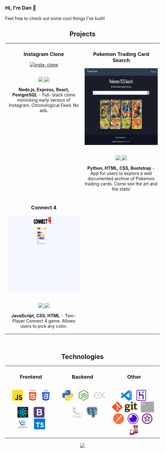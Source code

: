### Hi, I'm Dan 👋

Feel free to check out some cool things I've built!

<!--
**thedvo/thedvo** is a ✨ _special_ ✨ repository because its `README.md` (this file) appears on your GitHub profile.

Here are some ideas to get you started:

- 🔭 I’m currently working on ... 
- 🌱 I’m currently learning ...
- 👯 I’m looking to collaborate on ...
- 🤔 I’m looking for help with ...
- 💬 Ask me about ...
- 📫 How to reach me: ...
- 😄 Pronouns: ...
- ⚡ Fun fact: ...
-->

<h2 align="center" color="white">Projects</h2>
    <div align="center">
        <table>
            <tr>
                <td valign="top" width="50%">
                    <h3 align="center" color="white">Instagram Clone</h3>
                    <div align="center">
                        <a href='http://ig-clone-dvo.surge.sh/' target="_blank">
                            <img src="images/app-demos/igclone.gif" alt="insta-clone" height="250px"/>
                        </a>
                        <br>
                        <br>
                        <p>
                            <a href="https://github.com/thedvo/capstone2-igClone-pern" target="_blank">
                                <img src="https://img.shields.io/badge/Repo-lightgrey?style=for-the-badge&logo=github" />
                            </a>
                            <a href="http://ig-clone-dvo.surge.sh/" target="_blank">
                                <img src="https://img.shields.io/badge/-website-green?style=for-the-badge&color=0071D7" />
                            </a>
                        </p>
                        <p><strong>Node.js, Express, React, PostgreSQL </strong> - Full-stack clone mimicking early version of Instagram. Chronological Feed. No ads. </p>
                    </div>
                </td>
                <td valign="top" width="50%">
                    <h3 align="center" color="white">Pokemon Trading Card Search</h3>
                    <div align="center">
                        <a href='https://dvo-pokemon-tcg.onrender.com/' target="_blank">
                            <img src="images/app-demos/poke_search_demo.gif" alt="pokemon-tcg-search-info" height="250px"/>
                        </a>
                        <br>
                        <br>
                        <p>
                            <a href="https://github.com/thedvo/pokemon-trading-card-search-app" target="_blank">
                                <img src="https://img.shields.io/badge/Repo-lightgrey?style=for-the-badge&logo=github" />
                            </a>
                            <a href="https://dvo-pokemon-tcg.onrender.com/" target="_blank">
                                <img src="https://img.shields.io/badge/-website-green?style=for-the-badge&color=0071D7" />
                            </a>
                        </p>
                        <p><strong>Python, HTML, CSS, Bootstrap </strong> - App for users to explore a well documented archive of Pokemon trading cards. Come see the art and the stats! </p>
                    </div>
                </td>  
            </tr>
            <tr>
            <td valign="top" width="50%">
                    <h3 align="center" color="white">Connect 4</h3>
                    <div align="center">
                        <a href='https://thedvo.github.io/Connect-Four/' target="_blank">
                            <img src="images/app-demos/connect-4-demo.gif" alt="connect-4-demo-gif" height="250px" />
                        </a>
                        <br>
                        <br>
                        <p>
                            <a href="https://github.com/thedvo/Connect-Four" target="_blank">
                                <img src="https://img.shields.io/badge/Repo-lightgrey?style=for-the-badge&logo=github" />
                            </a>
                            <a href="https://thedvo.github.io/Connect-Four/" target="_blank">
                                <img src="https://img.shields.io/badge/-website-green?style=for-the-badge&color=0071D7" />
                            </a>
                        </p>
                        <p><strong>JavaScript, CSS, HTML</strong> - Two-Player Connect 4 game. Allows users to pick any color. </p>
                    </div>
                </td>
            </tr>
        </table>
    </div>
    <br>

<h2 align="center" color="white">Technologies</h2>
    <div align="center">
        <table>
            <tr>
                <td valign="top" width="33.3333%">
                    <h3 align="center" color="white">Frontend</h2>
                    <br>
                    <div align="center">
                        <img src="images/tech-stack/javascript.svg"
                            alt="JavaScript" title ="JavaScript" height="35" />
                        &nbsp&nbsp&nbsp
                        <img src="images/tech-stack/html-5.svg"
                            alt="HTML" title ="HTML" height="35" />
                        &nbsp&nbsp&nbsp
                        <img src="images/tech-stack/css-3.svg"
                            alt="CSS" title ="CSS" height="35" />
                        <br>
                        <br>
                        &nbsp&nbsp&nbsp
                        <img src="images/tech-stack/react.svg"
                            alt="React" title ="React"  height="35" />
                        &nbsp&nbsp&nbsp
                        <img src="images/tech-stack/bootstrap.svg"
                            alt="Bootstrap" title ="Bootstrap"  height="35" />
                        &nbsp&nbsp&nbsp
                        <img src="images/tech-stack/jquery-vertical.svg"
                            alt="jQuery" title ="jQuery" height="35" />
                        &nbsp&nbsp&nbsp
                        <img src="images/tech-stack/typescript.svg"
                            alt="typescript" title ="typescript" height="35" />
                    </div>
                </td>
                <td valign="top" width="33.3333%">
                    <h3 align="center" color="white">Backend</h3>
                    <br>
                    <div align="center">
                        &nbsp
                        <img src="images/tech-stack/python.svg"
                            alt="Python" title ="Python" height="35" />
                        &nbsp&nbsp&nbsp
                        <img src="images/tech-stack/nodejs-icon.svg"
                            alt="Node.js" title ="Node.js" height="35" />
                        &nbsp&nbsp&nbsp
                        <img src="images/tech-stack/expressjs-icon.svg"
                            alt="Express" title ="Express" height="35" />
                        <br>
                        <br>
                        &nbsp&nbsp&nbsp
                        <img src="images/tech-stack/flask.svg"
                            alt="Flask" title ="Flask" height="35" />
                        &nbsp&nbsp&nbsp
                        <img src="images/tech-stack/postgresql.svg"
                            alt="Postgresql" title ="PostgreSQL" height="35" />
                        <br>
                        <br>
                    </div>
                </td>
                <td valign="top" width="33.3333%">
                    <h3 align="center" color="white">Other</h3>
                    <br>
                    <div align="center">
                        &nbsp
                        <img src="images/tech-stack/visual-studio-code.svg"
                            alt="VS Code" title ="Visual Studio"  height="35" />
                        &nbsp&nbsp
                        <img src="images/tech-stack/heroku-icon.svg"
                            alt="Heroku" title ="Heroku" height="35" />
                        &nbsp&nbsp
                        <img src="images/tech-stack/Git-logo.svg"
                            alt="Git" title ="Git" height="35" />
                        &nbsp
                        <img src="images/tech-stack/terminal.svg" alt="Terminal" title ="Terminal" height="35" />
                        &nbsp
                        <img src="images/tech-stack/postman-icon.svg"
                            alt="Postman" title ="Postman" height="35" />
                        &nbsp
                        <img src="images/tech-stack/insomnia.svg"
                            alt="Insomnia" title ="Insomnia"  height="35" />
                        &nbsp
                        <img src="images/tech-stack/jasmine.svg"
                            alt="Jasmine" title ="Jasmine" height="35" />
                        &nbsp
                        <img src="images/tech-stack/jest.svg"
                            alt="Jest" title ="Jest" height="35" />
                    </div>
                </td>
            </tr>
        </table>
    </div>

<div align="center">
	<a href="https://github.com/anuraghazra/github-readme-stats">
	<img align="center" src="https://github-readme-stats.vercel.app/api/top-langs/?username=thedvo&hide=procfile&layout=compact&theme=dracula" />
	</a>
</div>
 
